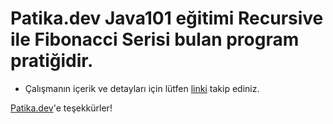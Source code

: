 # Patika.dev Java101 eğitimi Recursive ile Fibonacci Serisi bulan program pratiğidir.

* Çalışmanın içerik ve detayları için lütfen [linki](https://academy.patika.dev/courses/java101/pratik-fibo-recursive) takip ediniz.

[Patika.dev](https://www.patika.dev/tr)'e teşekkürler!